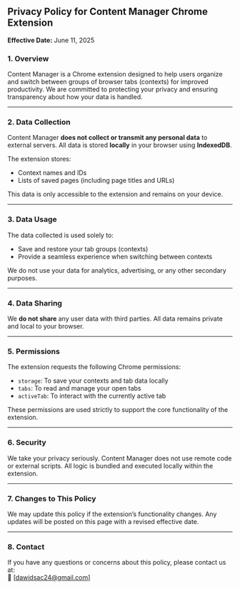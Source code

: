 ## **Privacy Policy for Content Manager Chrome Extension**

**Effective Date:** June 11, 2025

### 1. **Overview**

Content Manager is a Chrome extension designed to help users organize and switch between groups of browser tabs (contexts) for improved productivity. We are committed to protecting your privacy and ensuring transparency about how your data is handled.

---

### 2. **Data Collection**

Content Manager **does not collect or transmit any personal data** to external servers. All data is stored **locally** in your browser using **IndexedDB**.

The extension stores:

- Context names and IDs
- Lists of saved pages (including page titles and URLs)

This data is only accessible to the extension and remains on your device.

---

### 3. **Data Usage**

The data collected is used solely to:

- Save and restore your tab groups (contexts)
- Provide a seamless experience when switching between contexts

We do not use your data for analytics, advertising, or any other secondary purposes.

---

### 4. **Data Sharing**

We **do not share** any user data with third parties. All data remains private and local to your browser.

---

### 5. **Permissions**

The extension requests the following Chrome permissions:

- `storage`: To save your contexts and tab data locally
- `tabs`: To read and manage your open tabs
- `activeTab`: To interact with the currently active tab

These permissions are used strictly to support the core functionality of the extension.

---

### 6. **Security**

We take your privacy seriously. Content Manager does not use remote code or external scripts. All logic is bundled and executed locally within the extension.

---

### 7. **Changes to This Policy**

We may update this policy if the extension’s functionality changes. Any updates will be posted on this page with a revised effective date.

---

### 8. **Contact**

If you have any questions or concerns about this policy, please contact us at:  
📧 [dawidsac24@gmail.com]
